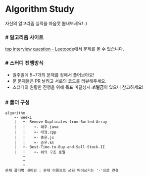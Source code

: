 # Algorithm Study
자신의 알고리즘 실력을 마음껏 뽐내보세요! :)

### # 알고리즘 사이트
[top interview question - Leetcode](https://leetcode.com/explore/interview/card/top-interview-questions-easy/)에서 문제를 볼 수 있습니다.

### # 스터디 진행방식

* 일주일에 5~7개의 문제를 정해서 풀어보아요!
* 푼 문제들은 PR 날려고 서로의 코드를 리뷰해주세요.
* 스터디의 원활한 진행을 위해 목표 미달성시 💰**벌금**이 있으니 참고하세요!

### # 폴더 구성
```
algorithm 
    +- week1
    |   +- Remove-Duplicates-from-Sorted-Array
    |   |    +- 혜주.java
    |   |    +- 태형.cpp
    |   |    +- 종윤.js
    |   |    +- 승우.kt
    |   +- Best-Time-to-Buy-and-Sell-Stock-II
    |   |    +- 위의 구조 동일
        •
        •   
        •
문제 폴더명 네이밍 : 문제 이름으로 쓰되 띄어쓰기는 '-'으로 연결
```
